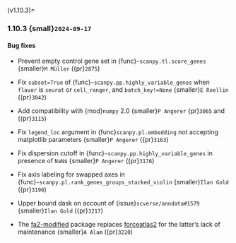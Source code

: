 (v1.10.3)=
### 1.10.3 {small}`2024-09-17`

#### Bug fixes

- Prevent empty control gene set in {func}`~scanpy.tl.score_genes` {smaller}`M Müller` ({pr}`2875`)
- Fix `subset=True` of {func}`~scanpy.pp.highly_variable_genes` when `flavor` is `seurat` or `cell_ranger`, and `batch_key!=None` {smaller}`E Roellin` ({pr}`3042`)
- Add compatibility with {mod}`numpy` 2.0 {smaller}`P Angerer` {pr}`3065` and ({pr}`3115`)
- Fix `legend_loc` argument in {func}`scanpy.pl.embedding` not accepting matplotlib parameters {smaller}`P Angerer` ({pr}`3163`)
- Fix dispersion cutoff in {func}`~scanpy.pp.highly_variable_genes` in presence of `NaN`s {smaller}`P Angerer` ({pr}`3176`)
- Fix axis labeling for swapped axes in {func}`~scanpy.pl.rank_genes_groups_stacked_violin` {smaller}`Ilan Gold` ({pr}`3196`)
- Upper bound dask on account of {issue}`scverse/anndata#1579` {smaller}`Ilan Gold` ({pr}`3217`)
- The [fa2-modified][] package replaces [forceatlas2][] for the latter’s lack of maintenance {smaller}`A Alam` ({pr}`3220`)

  [fa2-modified]: https://github.com/AminAlam/fa2_modified
  [forceatlas2]: https://github.com/bhargavchippada/forceatlas2
